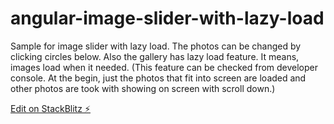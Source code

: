 # angular-image-slider-with-lazy-load
Sample for image slider with lazy load. The photos can be changed by clicking circles below. Also the gallery has lazy load feature. It means, images load when it needed. (This feature can be checked from developer console. At the begin, just the photos that fit into screen are loaded and other photos are took with showing on screen with scroll down.)

[Edit on StackBlitz ⚡️](https://stackblitz.com/edit/image-slider-with-lazy-load)
